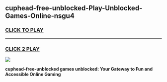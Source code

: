 
## cuphead-free-unblocked-Play-Unblocked-Games-Online-nsgu4
<h3>
<a href="https://premium76.site?title=cuphead-free-unblocked&ref=25A">CLICK TO PLAY</a></h3>
<hr>

<h3>
<a href="https://premium76.site?title=cuphead-free-unblocked&ref=25A">CLICK 2 PLAY</a>
  
</h3>

<a href="https://premium76.site?title=cuphead-free-unblocked&ref=25A"><img src="https://clearcache.store/games.png"></a>


**cuphead-free-unblocked games unblocked: Your Gateway to Fun and Accessible Online Gaming**
